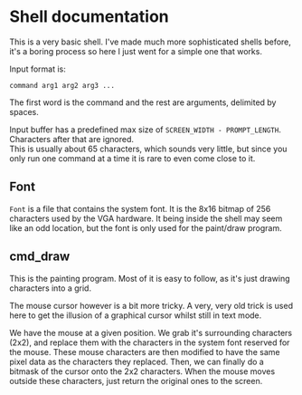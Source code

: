 # Shell documentation

This is a very basic shell. I've made much more sophisticated shells before, it's a boring process so here I just went for a simple one that works.

Input format is:
```
command arg1 arg2 arg3 ...
```
The first word is the command and the rest are arguments, delimited by spaces.

Input buffer has a predefined max size of `SCREEN_WIDTH - PROMPT_LENGTH`. Characters after that are ignored.<br>
This is usually about 65 characters, which sounds very little, but since you only run one command at a time it is rare to even come close to it.

## Font
`Font` is a file that contains the system font. It is the 8x16 bitmap of 256 characters used by the VGA hardware.
It being inside the shell may seem like an odd location, but the font is only used for the paint/draw program.

## cmd_draw
This is the painting program. Most of it is easy to follow, as it's just drawing characters into a grid.

The mouse cursor however is a bit more tricky. A very, very old trick is used here to get the illusion of a graphical cursor whilst still in text mode.

We have the mouse at a given position. We grab it's surrounding characters (2x2), and replace them with the characters in the system font reserved for the mouse.
These mouse characters are then modified to have the same pixel data as the characters they replaced. Then, we can finally do a bitmask of the cursor onto the 2x2 characters.
When the mouse moves outside these characters, just return the original ones to the screen.
